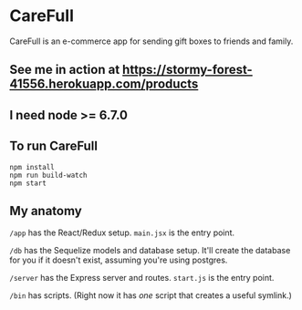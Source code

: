 # CareFull

CareFull is an e-commerce app for sending gift boxes to friends and family.

## See me in action at https://stormy-forest-41556.herokuapp.com/products

## I need node >= 6.7.0

## To run CareFull
```
npm install
npm run build-watch
npm start
```

## My anatomy

`/app` has the React/Redux setup. `main.jsx` is the entry point.

`/db` has the Sequelize models and database setup. It'll create the database for you if it doesn't exist,
assuming you're using postgres.

`/server` has the Express server and routes. `start.js` is the entry point.

`/bin` has scripts. (Right now it has *one* script that creates a useful symlink.)
